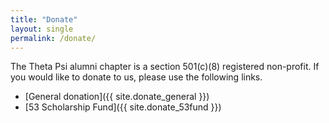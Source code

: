 ```yaml
---
title: "Donate"
layout: single
permalink: /donate/
---
```


The Theta Psi alumni chapter is a section 501(c)(8) registered non-profit.
If you would like to donate to us, please use the following links.

* [General donation]({{ site.donate_general }})
* [53 Scholarship Fund]({{ site.donate_53fund }})
